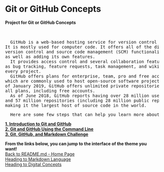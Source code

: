 # Git or GitHub Concepts</br>
<b>Project for Git or GitHub Concepts</b></br>
</br></br>
<pre>
  GitHub is a web-based hosting service for version control using Git. 
It is mostly used for computer code. It offers all of the distributed 
version control and source code management (SCM) functionality of Git 
as well as adding its own features.
  It provides access control and several collaboration features such 
as bug tracking, feature requests, task management, and wikis for 
every project.
  GitHub offers plans for enterprise, team, pro and free accounts 
which are commonly used to host open-source software projects. As 
of January 2019, GitHub offers unlimited private repositories to 
all plans, including free accounts.
  As of June 2018, GitHub reports having over 28 million users 
and 57 million repositories (including 28 million public repositories),
making it the largest host of source code in the world.
</pre>

<pre>  Here are some few steps that can help you learn more about Git or Github:</pre>
<b><a href="https://content.techinnovator.info/mu/sp19/all/git/Introduction%20to%20Git%20and%20GitHub.html" target="_blank">1. Introduction to Git and GitHub</a></b><br>
<b><a href="https://youtu.be/ZdyeVhBn0Yw" target="_blank">2. Git and GitHub Using the Command Line</a></b><br>
<b><a href="Git GitHub and Markdown" target="_blank">3. Git, GitHub, and Markdown Challenge</a></b><br>

<b>From the links below, you can jump to the interface of the theme you want!</b><br>
[Back to README.md - Home Page](README.md)</br>
[Heading to Markdown Language](MarkdownLanguage.md)</br>
[Heading to Digital Concepts](DigitalConcepts.md)</br></br>

